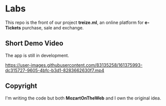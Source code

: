 # Labs
This repo is the front of our project **treize.ml**, an online platform for **e-Tickets** purchase, sale and exchange.

## Short Demo Video
The app is still in development.

https://user-images.githubusercontent.com/83135258/161375993-dc315727-9605-4bfc-b3d1-8283662630f7.mp4

## Copyright
I'm writing the code but both **MozartOnTheWeb** and I own the original idea.
